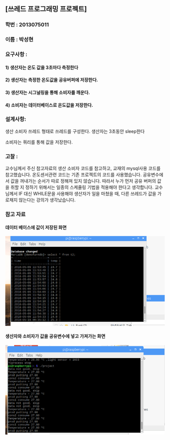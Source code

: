 ## [쓰레드 프로그래밍 프로젝트]
### 학번 : 2013075011
### 이름 : 박성현

### 요구사항 :
#### 1) 생산자는 온도 값을 3초마다 측정한다
#### 2) 생산자는 측정한 온도값을 공유버퍼에 저장한다.
#### 3) 생산자는 시그널링을 통해 소비자를 깨운다.
#### 4) 소비자는 데이터베이스로 온도값을 저장한다.

### 설계사항:
  생산 소비자 쓰레드 형태로 쓰레드를 구성한다.
  생산자는 3초동안 sleep한다

  소비자는 쿼리를 통해 값을 저장한다.

### 고찰 :
  교수님께서 주신 참고자료의 생산 소비자 코드를 참고하고, 교재의 mysql사용 코드를 참고했습니다.
  온도센서관련 코드는 기존 프로젝트의 코드를 사용했습니다. 공유변수에서 값을 꺼내가는 순서가 따로 정해져 있지 않습니다.
  따라서 누가 먼저 공유 버퍼의 값을 취할 지 정하기 위해서는 일종의 스케쥴링 기법을 적용해야 한다고 생각합니다.
  교수님께서 IF 대신 WHILE문을 사용해야 생산자가 일을 마쳤을 때, 다른 쓰레드가 값을 가로채지 않는다는 강의가 생각났습니다.

### 참고 자료
#### 데이터 베이스에 값이 저장된 화면
![report_01](./images/report_01.png)
#### 생산자와 소비자가 값을 공유변수에 넣고 가져가는 화면
![report_02](./images/report_02.PNG)
